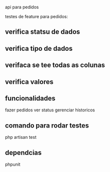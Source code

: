 api para pedidos


testes  de feature para pedidos: 
## verifica statsu de dados
## verifica tipo de dados
## verifaca se tee todas as colunas
## verifica valores

## funcionalidades
fazer pedidos
ver status
gerenciar historicos

##  comando para rodar testes
php artisan test

## dependcias 
phpunit
